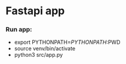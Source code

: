 # Fastapi app

### Run app:
 -  export PYTHONPATH=$PYTHONPATH:$PWD
 - source venv/bin/activate
 - python3 src/app.py
